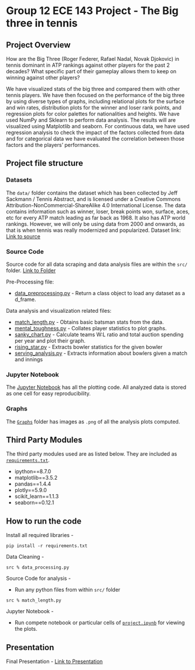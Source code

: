 # Group 12 ECE 143 Project - The Big three in tennis

## Project Overview

How are the Big Three (Roger Federer, Rafael Nadal, Novak Djokovic) in tennis dominant in ATP rankings against other players for the past 2 decades? What specific part of their gameplay allows them to keep on winning against other players?

We have visualized stats of the big three and compared them with other tennis players. We have then focused on the performance of the big three by using diverse types of graphs, including relational plots for the surface and win rates, distribution plots for the winner and loser rank points, and regression plots for color palettes for nationalities and heights. We have used NumPy and Sklearn to perform data analysis. The results will are visualized using Matplotlib and seaborn. For continuous data, we have used regression analysis to check the impact of the factors collected from data and for categorical data we have evaluated the correlation between those factors and the players’ performances.

## Project file structure

### Datasets

The `data/` folder contains the dataset which has been collected by Jeff Sackmann / Tennis Abstract, and is licensed under a Creative Commons Attribution-NonCommercial-ShareAlike 4.0 International License.
The data contains information such as winner, loser, break points won, surface, aces, etc for every ATP match leading as far back as 1968. It also has ATP world rankings. However, we will only be using data from 2000 and onwards, as that is when tennis was really modernized and popularized.
Dataset link: [Link to source](https://github.com/JeffSackmann/tennis_atp)

### Source Code

Source code for all data scraping and data analysis files are within the `src/` folder. [Link to Folder](src/)

Pre-Processing file:

- [data_preprocessing.py](src/data_preprocessing.py) - Return a class object to load any dataset as a d_frame.

Data analysis and visualization related files:

- [match_length.py](src/match_length.py) - Obtains basic batsman stats from the data.
- [mental_toughness.py](src/mental_toughness.py) - Collates player statistics to plot graphs.
- [sanky_chart.py](src/sanky_chart.py) - Calculate teams W:L ratio and total auction spending per year and plot their graph.
- [rising_star.py](src/rising_star.py) - Extracts bowler statistics for the given bowler
- [serving_analysis.py](src/serving_analysis.py) - Extracts information about bowlers given a match and innings

### Jupyter Notebook

The [Jupyter Notebook](project.ipynb) has all the plotting code. All analyzed data is stored as one cell for easy reproducibility.

### Graphs

The [`Graphs`](pics/) folder has images as `.png` of all the analysis plots computed.

## Third Party Modules

The third party modules used are as listed below. They are included as [`requirements.txt`](requirements.txt).

- ipython==8.7.0
- matplotlib==3.5.2
- pandas==1.4.4
- plotly==5.9.0
- scikit_learn==1.1.3
- seaborn==0.12.1

## How to run the code

Install all required libraries -

```
pip install -r requirements.txt
```
Data Cleaning -

```
src % data_processing.py
```

Source Code for analysis -

- Run any python files from within `src/` folder

```
src % match_length.py
```

Jupyter Notebook -

- Run compete notebook or particular cells of [`project.ipynb`](project.ipynb) for viewing the plots.

## Presentation

Final Presentation - [Link to Presentation](presentation_group12.pdf)